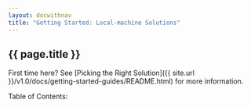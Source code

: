 ```yaml
---
layout: docwithnav
title: "Getting Started: Local-machine Solutions"
---
```


## {{ page.title }} ##

First time here? See [Picking the Right Solution]({{ site.url }}/v1.0/docs/getting-started-guides/README.html) for more information.

<p>Table of Contents:</p>
<ul id="toclist"></ul>
 
<script>
$(function() {
		$('#toclist').load( location.pathname + " #gentoclocalmachine li" );
});
</script>
